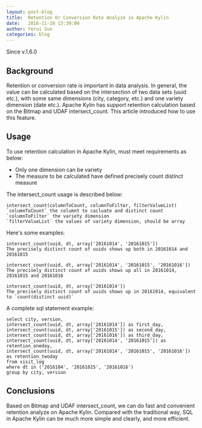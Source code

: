 ```yaml
---
layout: post-blog
title:  Retention Or Conversion Rate Analyze in Apache Kylin
date:   2016-11-28 13:30:00
author: Yerui Sun 
categories: blog
---
```


Since v.1.6.0

## Background
Retention or conversion rate is important in data analysis. In general, the value can be calculated based on the intersection of two data sets (uuid etc.), with some same dimensions (city, category, etc.) and one variety dimension (date etc.).
Apache Kylin has support retention calculation based on the Bitmap and UDAF intersect_count. This article introduced how to use this feature.

## Usage
To use retention calculation in Apache Kylin, must meet requirements as below:
* Only one dimension can be variety
* The measure to be calculated have defined precisely count distinct measure

The intersect_count usage is described below:

```
intersect_count(columnToCount, columnToFilter, filterValueList)
`columnToCount` the columnt to cacluate and distinct count
`columnToFilter` the variety dimension
`filterValueList` the values of variety dimension, should be array
```

Here's some examples:

```
intersect_count(uuid, dt, array['20161014', '20161015'])
The precisely distinct count of uuids shows up both in 20161014 and 20161015

intersect_count(uuid, dt, array['20161014', '20161015', '20161016'])
The precisely distinct count of uuids shows up all in 20161014, 20161015 and 20161016

intersect_count(uuid, dt, array['20161014'])
The precisely distinct count of uuids shows up in 20161014, equivalent to `count(distinct uuid)`
```

A complete sql statement example:

```
select city, version,
intersect_count(uuid, dt, array['20161014']) as first_day,
intersect_count(uuid, dt, array['20161015']) as second_day,
intersect_count(uuid, dt, array['20161016']) as third_day,
intersect_count(uuid, dt, array['20161014', '20161015']) as retention_oneday,
intersect_count(uuid, dt, array['20161014', '20161015', '20161016']) as retention_twoday
from visit_log
where dt in ('2016104', '20161015', '20161016')
group by city, version
```

## Conclusions
Based on Bitmap and UDAF intersect_count, we can do fast and convenient retention analyze on Apache Kylin. Compared with the traditional way, SQL in Apache Kylin can be much more simple and clearly, and more efficient.

